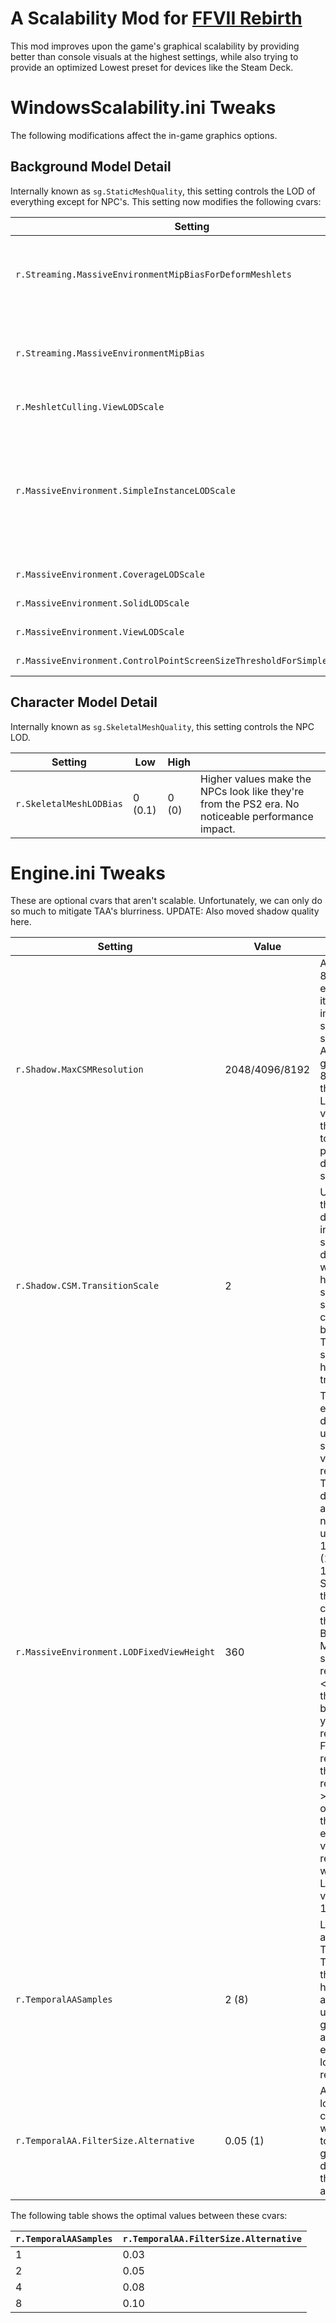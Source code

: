 # A Scalability Mod for [FFVII Rebirth](https://store.steampowered.com/app/2909400/FINAL_FANTASY_VII_REBIRTH/)
This mod improves upon the game's graphical scalability by providing better than console visuals at the highest settings, while also trying to provide an optimized Lowest preset for devices like the Steam Deck.

# WindowsScalability.ini Tweaks
The following modifications affect the in-game graphics options.

## Background Model Detail
Internally known as `sg.StaticMeshQuality`, this setting controls the LOD of everything except for NPC's. This setting now modifies the following cvars:

|Setting|Low|Medium|High|Best||
|--|--|--|--|--|--|
|`r.Streaming.MassiveEnvironmentMipBiasForDeformMeshlets`|2 (-)|1 (-)|0 (-)|0 (-)|Higher values theoretically improve performance at the cost of worse quality mipmaps of animated objects (e.g. swaying tree trunks). Values above 2 or negative values completely cull these animated polygons.|
|`r.Streaming.MassiveEnvironmentMipBias`|2 (-)|1 (-)|0 (-)|0 (-)|Higher values theoretically improve performance at the cost of worse quality mipmaps of animated objects (e.g. swaying tree trunks). Values above 2 or negative values completely cull these animated polygons.|
|`r.MeshletCulling.ViewLODScale`|1 (-)|1 (-)|1 (-)|1 (-)|Controls the LOD of light emitting Objects (e.g. light poles, lamps).|
|`r.MassiveEnvironment.SimpleInstanceLODScale`|0.001 (-)|0.001 (-)|0.001 (-)|16 (-)|Controls the distance at mips transition. This value requires the `r.MassiveEnvironment.LODFixedViewHeight` to be 1/4 the vertical screen resolution (360p @ 1440p) to mitigate the grass flickering issue. It might still occur but I found the specific angle to be quite difficult to find. A value of `0.001` mitigates pop-in, and has no grass flickering issue, at the cost of forcing the lowest quality vegetation mips.|
|`r.MassiveEnvironment.CoverageLODScale`|0.1 (-)|0.2 (-)|1 (-)|1 (-)|Controls the LOD of ALL vegetation. It also messes with the value above.|
|`r.MassiveEnvironment.SolidLODScale`|0.2 (-)|0.3 (-)|0.6 (-)|1 (-)|Controls the LOD of Rocks and Buildings.|
|`r.MassiveEnvironment.ViewLODScale`|1 (0.1)|1 (0.15)|1 (0.2)|1 (0.15)|Controls the LOD of every object within the MassiveEnvironment system.|
|`r.MassiveEnvironment.ControlPointScreenSizeThresholdForSimpleInstance`|0.01 (0.05)|0.01 (0.025)|0.01 (0.015)|0.01 (0.01)|Controls the vegetation draw distance.|

## Character Model Detail
Internally known as `sg.SkeletalMeshQuality`, this setting controls the NPC LOD.

|Setting|Low|High||
|--|--|--|--|
|`r.SkeletalMeshLODBias`|0 (0.1)|0 (0)|Higher values make the NPCs look like they're from the PS2 era. No noticeable performance impact.|

# Engine.ini Tweaks
These are optional cvars that aren't scalable. Unfortunately, we can only do so much to mitigate TAA's blurriness. UPDATE: Also moved shadow quality here.

|Setting|Value||
|--|--|--|
|`r.Shadow.MaxCSMResolution`|2048/4096/8192|A value of 8192 is very expensive but it does improve shadows substantially. Any values greater than 8192 breaks the shadows. Likewise, values lower than 2048 are too low to properly display shadows.|
|`r.Shadow.CSM.TransitionScale`|2|Unfortunately, the game doesn't allow increasing the shadow distance which limits how far the sharpest shadow cascade can be displayed. This setting should help hide the transition.|
|`r.MassiveEnvironment.LODFixedViewHeight`|360|This value is entirely dependent upon your screen's vertical resolution. The visual differences aren't very noticeable until we reach 1/8th of it (180p for 1440p). Surprisingly, this setting is controlled by the Background Model Detail setting. For all resolutions <= 1080p, this value will be equal to your vertical resolution. For some reason though at resolutions >= 1440p, only Best sets this value to equal to your vertical resolution, while High to Low sets this value to 1080.|
|`r.TemporalAASamples`|2 (8)|Lowers the amount of TAA (not TAAU) jitter at the cost of higher (but arguably unnoticeable) geometric aliasing, especially at lower resolutions.|
|`r.TemporalAA.FilterSize.Alternative`|0.05 (1)|Anything lower will cause the whole screen to flicker or go black. It is dependent on the value above.|

The following table shows the optimal values between these cvars:

|`r.TemporalAASamples`|`r.TemporalAA.FilterSize.Alternative`|
|--|--|
|1|0.03|
|2|0.05|
|4|0.08|
|8|0.10|
